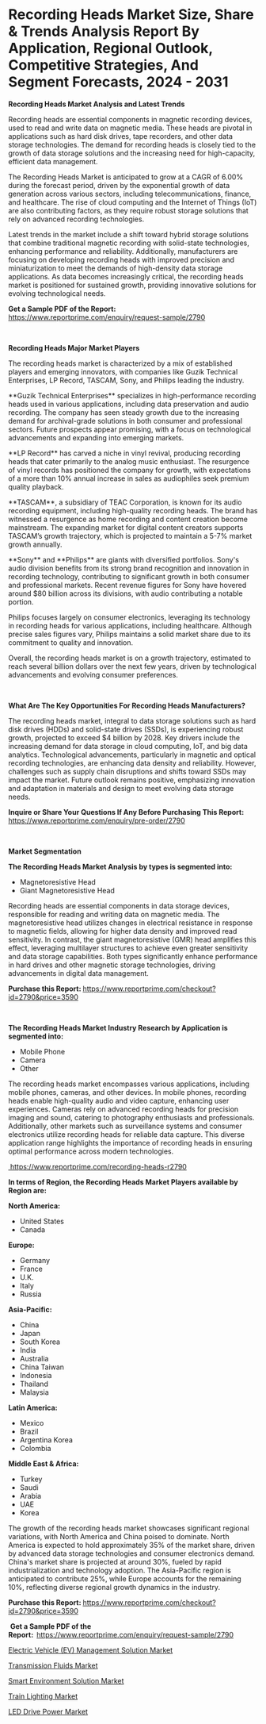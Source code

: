 <p><h1>Recording Heads Market Size, Share & Trends Analysis Report By Application, Regional Outlook, Competitive Strategies, And Segment Forecasts, 2024 - 2031</h1></p><p><strong>Recording Heads Market Analysis and Latest Trends</strong></p>
<p><p>Recording heads are essential components in magnetic recording devices, used to read and write data on magnetic media. These heads are pivotal in applications such as hard disk drives, tape recorders, and other data storage technologies. The demand for recording heads is closely tied to the growth of data storage solutions and the increasing need for high-capacity, efficient data management.</p><p>The Recording Heads Market is anticipated to grow at a CAGR of 6.00% during the forecast period, driven by the exponential growth of data generation across various sectors, including telecommunications, finance, and healthcare. The rise of cloud computing and the Internet of Things (IoT) are also contributing factors, as they require robust storage solutions that rely on advanced recording technologies.</p><p>Latest trends in the market include a shift toward hybrid storage solutions that combine traditional magnetic recording with solid-state technologies, enhancing performance and reliability. Additionally, manufacturers are focusing on developing recording heads with improved precision and miniaturization to meet the demands of high-density data storage applications. As data becomes increasingly critical, the recording heads market is positioned for sustained growth, providing innovative solutions for evolving technological needs.</p></p>
<p><strong>Get a Sample PDF of the Report:&nbsp;</strong> <a href="https://www.reportprime.com/enquiry/request-sample/2790">https://www.reportprime.com/enquiry/request-sample/2790</a></p>
<p>&nbsp;</p>
<p><strong>Recording Heads Major Market Players</strong></p>
<p><p>The recording heads market is characterized by a mix of established players and emerging innovators, with companies like Guzik Technical Enterprises, LP Record, TASCAM, Sony, and Philips leading the industry.</p><p>**Guzik Technical Enterprises** specializes in high-performance recording heads used in various applications, including data preservation and audio recording. The company has seen steady growth due to the increasing demand for archival-grade solutions in both consumer and professional sectors. Future prospects appear promising, with a focus on technological advancements and expanding into emerging markets.</p><p>**LP Record** has carved a niche in vinyl revival, producing recording heads that cater primarily to the analog music enthusiast. The resurgence of vinyl records has positioned the company for growth, with expectations of a more than 10% annual increase in sales as audiophiles seek premium quality playback.</p><p>**TASCAM**, a subsidiary of TEAC Corporation, is known for its audio recording equipment, including high-quality recording heads. The brand has witnessed a resurgence as home recording and content creation become mainstream. The expanding market for digital content creators supports TASCAM’s growth trajectory, which is projected to maintain a 5-7% market growth annually.</p><p>**Sony** and **Philips** are giants with diversified portfolios. Sony's audio division benefits from its strong brand recognition and innovation in recording technology, contributing to significant growth in both consumer and professional markets. Recent revenue figures for Sony have hovered around $80 billion across its divisions, with audio contributing a notable portion.</p><p>Philips focuses largely on consumer electronics, leveraging its technology in recording heads for various applications, including healthcare. Although precise sales figures vary, Philips maintains a solid market share due to its commitment to quality and innovation.</p><p>Overall, the recording heads market is on a growth trajectory, estimated to reach several billion dollars over the next few years, driven by technological advancements and evolving consumer preferences.</p></p>
<p>&nbsp;</p>
<p><strong>What Are The Key Opportunities For Recording Heads Manufacturers?</strong></p>
<p><p>The recording heads market, integral to data storage solutions such as hard disk drives (HDDs) and solid-state drives (SSDs), is experiencing robust growth, projected to exceed $4 billion by 2028. Key drivers include the increasing demand for data storage in cloud computing, IoT, and big data analytics. Technological advancements, particularly in magnetic and optical recording technologies, are enhancing data density and reliability. However, challenges such as supply chain disruptions and shifts toward SSDs may impact the market. Future outlook remains positive, emphasizing innovation and adaptation in materials and design to meet evolving data storage needs.</p></p>
<p><strong>Inquire or Share Your Questions If Any Before Purchasing This Report:</strong> <a href="https://www.reportprime.com/enquiry/pre-order/2790">https://www.reportprime.com/enquiry/pre-order/2790</a></p>
<p>&nbsp;</p>
<p><strong>Market Segmentation</strong></p>
<p><strong>The Recording Heads Market Analysis by types is segmented into:</strong></p>
<p><ul><li>Magnetoresistive Head</li><li>Giant Magnetoresistive Head</li></ul></p>
<p><p>Recording heads are essential components in data storage devices, responsible for reading and writing data on magnetic media. The magnetoresistive head utilizes changes in electrical resistance in response to magnetic fields, allowing for higher data density and improved read sensitivity. In contrast, the giant magnetoresistive (GMR) head amplifies this effect, leveraging multilayer structures to achieve even greater sensitivity and data storage capabilities. Both types significantly enhance performance in hard drives and other magnetic storage technologies, driving advancements in digital data management.</p></p>
<p><strong>Purchase this Report:&nbsp;</strong><a href="https://www.reportprime.com/checkout?id=2790&price=3590">https://www.reportprime.com/checkout?id=2790&price=3590</a></p>
<p>&nbsp;</p>
<p><strong>The Recording Heads Market Industry Research by Application is segmented into:</strong></p>
<p><ul><li>Mobile Phone</li><li>Camera</li><li>Other</li></ul></p>
<p><p>The recording heads market encompasses various applications, including mobile phones, cameras, and other devices. In mobile phones, recording heads enable high-quality audio and video capture, enhancing user experiences. Cameras rely on advanced recording heads for precision imaging and sound, catering to photography enthusiasts and professionals. Additionally, other markets such as surveillance systems and consumer electronics utilize recording heads for reliable data capture. This diverse application range highlights the importance of recording heads in ensuring optimal performance across modern technologies.</p></p>
<p><a href="https://www.reportprime.com/recording-heads-r2790">&nbsp;https://www.reportprime.com/recording-heads-r2790</a></p>
<p><strong>In terms of Region, the Recording Heads Market Players available by Region are:</strong></p>
<p>
    <p> <strong> North America: </strong>
        <ul>
            <li>United States</li>
            <li>Canada</li>
        </ul>
        </p> 
    <p> <strong> Europe: </strong>
        <ul>
            <li>Germany</li>
            <li>France</li>
            <li>U.K.</li>
            <li>Italy</li>
            <li>Russia</li>
        </ul>
        </p> 
    <p> <strong> Asia-Pacific: </strong>
        <ul>
            <li>China</li>
            <li>Japan</li>
            <li>South Korea</li>
            <li>India</li>
            <li>Australia</li>
            <li>China Taiwan</li>
            <li>Indonesia</li>
            <li>Thailand</li>
            <li>Malaysia</li>
        </ul>
        </p> 
    <p> <strong> Latin America: </strong>
        <ul>
            <li>Mexico</li>
            <li>Brazil</li>
            <li>Argentina Korea</li>
            <li>Colombia</li>
        </ul>
        </p> 
    <p> <strong> Middle East & Africa: </strong>
        <ul>
            <li>Turkey</li>
            <li>Saudi</li>
            <li>Arabia</li>
            <li>UAE</li>
            <li>Korea</li>
        </ul>
    </p>
    </p>
<p><p>The growth of the recording heads market showcases significant regional variations, with North America and China poised to dominate. North America is expected to hold approximately 35% of the market share, driven by advanced data storage technologies and consumer electronics demand. China's market share is projected at around 30%, fueled by rapid industrialization and technology adoption. The Asia-Pacific region is anticipated to contribute 25%, while Europe accounts for the remaining 10%, reflecting diverse regional growth dynamics in the industry.</p></p>
<p><strong>Purchase this Report: </strong><a href="https://www.reportprime.com/checkout?id=2790&price=3590">https://www.reportprime.com/checkout?id=2790&price=3590</a></p>
<p>&nbsp;<strong>Get a Sample PDF of the Report:&nbsp;&nbsp;</strong><a href="https://www.reportprime.com/enquiry/request-sample/2790">https://www.reportprime.com/enquiry/request-sample/2790</a></p>
<p><strong></strong></p>
<p><p><a href="https://issuu.com/reportprime-2/docs/electric-vehicle-ev-management-solu_1664c447408e90">Electric Vehicle (EV) Management Solution Market</a></p><p><a href="https://www.linkedin.com/pulse/how-regional-global-trends-shaping-transmission-fluids-market-7cz7f?trackingId=Yum8gDA1R%2BauJ5XGXqYoSw%3D%3D">Transmission Fluids Market</a></p><p><a href="https://issuu.com/reportprime-2/docs/smart-environment-solution-market-s_858bdbca171f46">Smart Environment Solution Market</a></p><p><a href="https://www.linkedin.com/pulse/train-lighting-market-research-report-forecast-growth-ounrc?trackingId=X47c%2F2s9TyiPYYT5xCCVCQ%3D%3D">Train Lighting Market</a></p><p><a href="https://github.com/carengczpoe/Market-Research-Report-List-1/blob/main/led-drive-power-market.md">LED Drive Power Market</a></p></p>